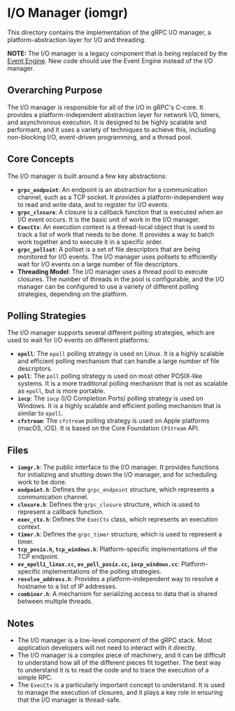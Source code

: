 # I/O Manager (iomgr)

This directory contains the implementation of the gRPC I/O manager, a platform-abstraction layer for I/O and threading.

**NOTE:** The I/O manager is a legacy component that is being replaced by the [Event Engine](../event_engine/GEMINI.md). New code should use the Event Engine instead of the I/O manager.

## Overarching Purpose

The I/O manager is responsible for all of the I/O in gRPC's C-core. It provides a platform-independent abstraction layer for network I/O, timers, and asynchronous execution. It is designed to be highly scalable and performant, and it uses a variety of techniques to achieve this, including non-blocking I/O, event-driven programming, and a thread pool.

## Core Concepts

The I/O manager is built around a few key abstractions:

*   **`grpc_endpoint`**: An endpoint is an abstraction for a communication channel, such as a TCP socket. It provides a platform-independent way to read and write data, and to register for I/O events.
*   **`grpc_closure`**: A closure is a callback function that is executed when an I/O event occurs. It is the basic unit of work in the I/O manager.
*   **`ExecCtx`**: An execution context is a thread-local object that is used to track a list of work that needs to be done. It provides a way to batch work together and to execute it in a specific order.
*   **`grpc_pollset`**: A pollset is a set of file descriptors that are being monitored for I/O events. The I/O manager uses pollsets to efficiently wait for I/O events on a large number of file descriptors.
*   **Threading Model**: The I/O manager uses a thread pool to execute closures. The number of threads in the pool is configurable, and the I/O manager can be configured to use a variety of different polling strategies, depending on the platform.

## Polling Strategies

The I/O manager supports several different polling strategies, which are used to wait for I/O events on different platforms:

*   **`epoll`**: The `epoll` polling strategy is used on Linux. It is a highly scalable and efficient polling mechanism that can handle a large number of file descriptors.
*   **`poll`**: The `poll` polling strategy is used on most other POSIX-like systems. It is a more traditional polling mechanism that is not as scalable as `epoll`, but is more portable.
*   **`iocp`**: The `iocp` (I/O Completion Ports) polling strategy is used on Windows. It is a highly scalable and efficient polling mechanism that is similar to `epoll`.
*   **`cfstream`**: The `cfstream` polling strategy is used on Apple platforms (macOS, iOS). It is based on the Core Foundation `CFStream` API.

## Files

*   **`iomgr.h`**: The public interface to the I/O manager. It provides functions for initializing and shutting down the I/O manager, and for scheduling work to be done.
*   **`endpoint.h`**: Defines the `grpc_endpoint` structure, which represents a communication channel.
*   **`closure.h`**: Defines the `grpc_closure` structure, which is used to represent a callback function.
*   **`exec_ctx.h`**: Defines the `ExecCtx` class, which represents an execution context.
*   **`timer.h`**: Defines the `grpc_timer` structure, which is used to represent a timer.
*   **`tcp_posix.h`, `tcp_windows.h`**: Platform-specific implementations of the TCP endpoint.
*   **`ev_epoll1_linux.cc`, `ev_poll_posix.cc`, `iocp_windows.cc`**: Platform-specific implementations of the polling strategies.
*   **`resolve_address.h`**: Provides a platform-independent way to resolve a hostname to a list of IP addresses.
*   **`combiner.h`**: A mechanism for serializing access to data that is shared between multiple threads.

## Notes

*   The I/O manager is a low-level component of the gRPC stack. Most application developers will not need to interact with it directly.
*   The I/O manager is a complex piece of machinery, and it can be difficult to understand how all of the different pieces fit together. The best way to understand it is to read the code and to trace the execution of a simple RPC.
*   The `ExecCtx` is a particularly important concept to understand. It is used to manage the execution of closures, and it plays a key role in ensuring that the I/O manager is thread-safe.
